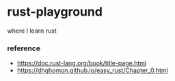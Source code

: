 # rust-playground
where I learn rust

### reference
* https://doc.rust-lang.org/book/title-page.html
* https://dhghomon.github.io/easy_rust/Chapter_0.html